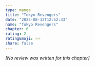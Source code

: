 ```yaml
---
type: manga
title: "Tokyo Revengers"
date: "2023-08-12T12:52:33"
name: "Tokyo Revengers"
chapter: 6
rating: 2
ratingEmoji: ⭐️⭐️
share: false
---
```


*[No review was written for this chapter]*
